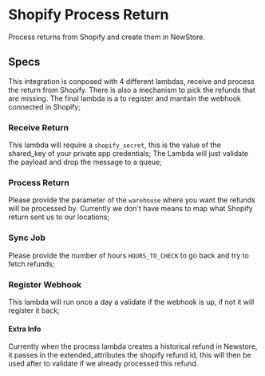 # Shopify Process Return

Process returns from Shopify and create them in NewStore.

## Specs
This integration is conposed with 4 different lambdas, receive and process the return from Shopify. There is also a mechanism to pick the refunds that are missing. The final lambda is a to register and mantain the webhook connected in Shopify;

### Receive Return
This lambda will require a `shopify_secret`, this is the value of the shared_key of your private app credentials;
The Lambda will just validate the payload and drop the message to a queue;

### Process Return
Please provide the parameter of the `warehouse` where you want the refunds will be processed by. Currently we don't have means to map what Shopify return sent us to our locations;

### Sync Job
Please provide the number of hours `HOURS_TO_CHECK` to go back and try to fetch refunds;

### Register Webhook
This lambda will run once a day a validate if the webhook is up, if not it will register it back;

#### Extra Info
Currently when the process lambda creates a historical refund in Newstore, it passes in the extended_attributes the shopify refund id, this will then be used after to validate if we already processed this refund.


